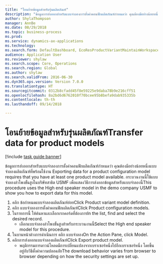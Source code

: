 ```yaml
--- 
title: "โอนย้ายข้อมูลสำหรับรุ่นผลิตภัณฑ์"
description: "ข้อมูลการส่งออกสำหรับแบบจำลองการตั้งค่าคอนฟิกผลิตภัณฑ์กำหนดว่า คุณต้องมีอย่างน้อยหนึ่งแบบจำลองผลิตภัณฑ์ที่พร้อมใช้งาน "
author: ShylaThompson
manager: AnnBe
ms.date: 08/29/2018
ms.topic: business-process
ms.prod: 
ms.service: dynamics-ax-applications
ms.technology: 
ms.search.form: DefaultDashboard, EcoResProductVariantMaintainWorkspace, PCProductConfigurationModelListPage
audience: Application User
ms.reviewer: shylaw
ms.search.scope: Core, Operations
ms.search.region: Global
ms.author: shylaw
ms.search.validFrom: 2016-06-30
ms.dyn365.ops.version: Version 7.0.0
ms.translationtype: HT
ms.sourcegitcommit: 0312b8cfadd45f8e59225e9daba78b9e216cff51
ms.openlocfilehash: 8a2bd6d6762010f70bcee95b8befa9dab935335b
ms.contentlocale: th-th
ms.lasthandoff: 09/14/2018

---
```

# <a name="transfer-data-for-product-models"></a><span data-ttu-id="3e974-103">โอนย้ายข้อมูลสำหรับรุ่นผลิตภัณฑ์</span><span class="sxs-lookup"><span data-stu-id="3e974-103">Transfer data for product models</span></span>

[!include [task guide banner](../../includes/task-guide-banner.md)]

<span data-ttu-id="3e974-104">ข้อมูลการส่งออกสำหรับแบบจำลองการตั้งค่าคอนฟิกผลิตภัณฑ์กำหนดว่า คุณต้องมีอย่างน้อยหนึ่งแบบจำลองผลิตภัณฑ์ที่พร้อมใช้งาน </span><span class="sxs-lookup"><span data-stu-id="3e974-104">Exporting data for a product configuration model requires that you have at least one product model available.</span></span> <span data-ttu-id="3e974-105">กระบวนงานนี้ใช้แบบจำลองลำโพงขั้นสูงในบริษัทสาธิต USMF เพื่อแสดงวิธีการส่งออกข้อมูลสำหรับแบบจำลองนี้</span><span class="sxs-lookup"><span data-stu-id="3e974-105">This procedure uses the High end speaker model in the demo company USMF to show you how to export data for this model.</span></span>

1. <span data-ttu-id="3e974-106">คลิก ข้อกำหนดแบบจำลองผลิตภัณฑ์ย่อย</span><span class="sxs-lookup"><span data-stu-id="3e974-106">Click Product variant model definition.</span></span>
2. <span data-ttu-id="3e974-107">คลิก แบบจำลองการตั้งค่าคอนฟิกผลิตภัณฑ์</span><span class="sxs-lookup"><span data-stu-id="3e974-107">Click Product configuration models.</span></span>
3. <span data-ttu-id="3e974-108">ในรายการนี้ ให้ค้นหาและเลือกเรกคอร์ดที่ต้องการ</span><span class="sxs-lookup"><span data-stu-id="3e974-108">In the list, find and select the desired record.</span></span>
    * <span data-ttu-id="3e974-109">เลือกแบบจำลองลำโพงขั้นสูงสำหรับกระบวนงานนี้</span><span class="sxs-lookup"><span data-stu-id="3e974-109">Select the High end speaker model for this procedure.</span></span>  
4. <span data-ttu-id="3e974-110">ในบานหน้าต่างการดำเนินการ คลิก แบบจำลอง</span><span class="sxs-lookup"><span data-stu-id="3e974-110">On the Action Pane, click Model.</span></span>
5. <span data-ttu-id="3e974-111">คลิกการส่งออกแบบจำลองผลิตภัณฑ์</span><span class="sxs-lookup"><span data-stu-id="3e974-111">Click Export product model.</span></span>
    * <span data-ttu-id="3e974-112">พฤติกรรมการดาวน์โหลดมีการเปลี่ยนแปลงจากเบราเซอร์หนึ่งไปอีกเบราเซอร์หนึ่ง โดยขึ้นอยู่กับวิธีตั้งค่าความปลอดภัย</span><span class="sxs-lookup"><span data-stu-id="3e974-112">The download behavior varies from browser to browser depending on how the security settings are set up.</span></span>  


